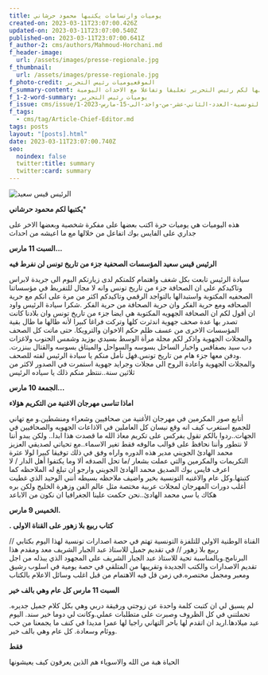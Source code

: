 ```yaml
---
title: يوميات وارتسامات يكتبها محمود حرشاني
created-on: 2023-03-11T23:07:00.426Z
updated-on: 2023-03-11T23:07:00.540Z
published-on: 2023-03-11T23:07:00.641Z
f_author-2: cms/authors/Mahmoud-Horchani.md
f_header-image:
  url: /assets/images/presse-regionale.jpg
f_thumbnail:
  url: /assets/images/presse-regionale.jpg
f_photo-credit: الموقعيوميات رئيس التحرير
f_summary-content: يوميات حرة  يكتبها لكم رئيس التحرير تعليقا وتفاعلا مع الاحداث اليومية
f_1-2-word-summary: يوميات رئيس التحرير
f_issue: cms/issue/مجلة-الثقافية-التونسية-العدد-الثاني-عشر-من-واحد-الى-15-مارس-2023-1.md
f_tags:
  - cms/tag/Article-Chief-Editor.md
tags: posts
layout: "[posts].html"
date: 2023-03-11T23:07:00.740Z
seo:
  noindex: false
  twitter:title: summary
  twitter:card: summary
---
```

![](/assets/images/kayess.jpg "الرئيس قيس سعيد")

**يكتبها لكم محمود حرشاني*** 

هذه اليوميات هي يوميات حرة اكتب بعضها على مفكرة شخصية وبعضها الاخر على جداري على الفايس بوك اتفاعل من خلالها مع ما اعيشه من احداث 

**السبت 11 مارس...**

 **الرئيس قيس سعيد المؤسسات الصحفية جزء من تاريخ تونس لن نفرط فيه** 



سيادة الرئيس تابعت بكل شغف واهتمام كلمتكم لدى زيارتكم اليوم الى جريدة لابراس وتاكيدكم على ان الصحافة جزء من تاريخ تونس وانه لا مجال للتفريط في مؤسساتنا الصحفيه المكتوبة واستبدالها بالتواجد الرقمي وتاكيدكم اكثر من مرة على انكم مع حرية الصحافه ومع حرية الفكر وان حرية الصحافة من حرية الفكر .شكرا سيادة الرئيس واود ان أقول لكم ان الصحافة الجهويه المكتوبة هي ايضا جزء من تاريخ تونس وان بلادنا كانت تصدر بها عدة صحف جهوية اندثرت كلها وتركت فراغا كبيرا لأنه طالها ما طال بقية المؤسسات الاخرى من عسف ظلم حكم الاخوان  والترويكا. حتى ماتت كل الصحف والمجلات الجهوية واذكر لكم مجلة مرأة الوسط بسيدي بوزيد وشمس الجنوب ولاغزات دب سيد بصفاقس  واخبار الساحل بسوسه والسواحل والميثاق بسوسه والقتال ببنزرت. .ودفن معها جزء هام من تاريخ تونس.فهل نأمل منكم يا سيادة الرئيس لفته للصحف والمجلات الجهوية واعادة الروح الى مجلات وجرايد جهوية استمرت في الصدور لاكثر من ثلاثين  سنة..ننتظر منكم ذلك يا سياده الرئيس 



**الجمعة 10 مارس...**



 **اماذا تناسى مهرجان الاغنية من التكريم هؤلاء** 



أتابع صور المكرمين في مهرجان الأغنية من صحافيين وشعراء ومنشطين.و مع تهاني للجميع استغرب كيف انه وقع نيسان كل العاملين في الاذاعات الجهويه والصحافيين في الجهات..ردوا بالكم تقول يفركس على تكريم معاذ الله ما قصدت هذا ابدا.. ولكن يبدو أننا لا نتطور وأننا نحافظ على قوالب    مالوفه  فقط تغير الاسماء..مع تحياتي لصديقي العزيز محمد الهادئ الجويني مدير هذه الدوره واراه وفق في ذلك توفيقا كبيرا لولا عثرة التكريمات والمكرمين والتي عملت بشعار /ما  تحل الصدقه ألا وما يكتفوا أهل الدار / لا اعرف فايس بوك الصديق محمد الهادئ الجويني وارجو ان تبلغ له الملاحظه كما كتبتها.وكل عام والاغنيه التونسية بخير واضيف  ملاحظه بسيطه  أنني الوحيد الذي غطيت أغلب دورات المهرجان لمجلات عربية مختصة مثل عالم الفن وزهرة الخليج ولكن بره هكاك يا سي محمد الهادئ..نحن حكمت علينا الجغرافيا ان نكون من الاباعد 

**الخميس 9 مارس.**



**. كتاب ربيع بلا زهور على القناة الاولى**

 القناة الوطنية الاولى للتلفزة التونسية تهتم في حصة اصدارات تونسية لهذا اليوم بكتابي // ربيع بلا زهور // في تقديم جميل  للاستاذ عبد الجبار الشريف معد ومقدم هذا البرنامج.وبالمناسبة  تحية للاستاذ عبد الجبار الشريف على المجهود الذي يبذله من اجل تقديم  الاصدارات والكتب الجديدة وتقريبها من المتلقي في حصة يومية في اسلوب رشيق ومعبر ومجمل مختصره.في زمن قل فيه الاهتمام من قبل اغلب وسائل الاعلام  بالكتاب 



**السبت 11 مارس كل عام وهي بالف خير** 



لم يسبق لي ان كتبت كلمة واحدة عن زوجتي ورفيقة دربي وهي بكل كلام جميل جديره. تحملتني في كل الظروف وصبرت على متطلبات عملي.وكانت لي دوما خير سند. اليوم عيد ميلادها.اريد ان اتقدم لها باحر التهاني راجيا لها عمرا مديدا في كنف  ما يجمعنا من حب ووئام وسعادة. كل عام وهي بالف خير.



 **فقط**



 الحياة هبة من الله والاسوياء هم الذين يعرفون كيف يعيشونها